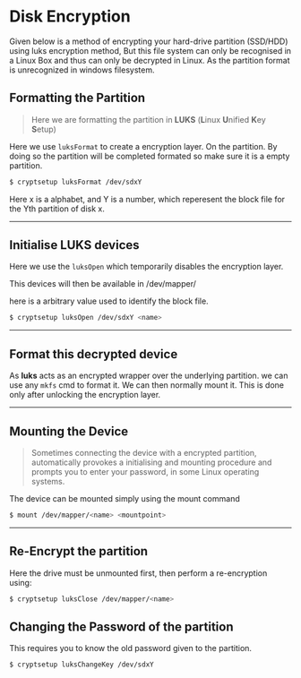 # Disk Encryption

Given below is a method of encrypting your hard-drive partition (SSD/HDD) using luks encryption method, But this file system can only be recognised in a Linux Box and thus can only be decrypted in Linux. As the partition format is unrecognized in windows filesystem.

## Formatting the Partition

> Here we are formatting the partition in **LUKS** (**L**inux **U**nified **K**ey **S**etup)

Here we use `luksFormat` to create a encryption layer. On the partition. By doing so the partition will be completed formated so make sure it is a empty partition.

```bash
$ cryptsetup luksFormat /dev/sdxY
```

Here x is a alphabet, and Y is a number, which reperesent the block file for the Yth partition of disk x.

---

## Initialise LUKS devices

Here we use the `luksOpen` which temporarily disables the encryption layer.

This devices will then be available in /dev/mapper/<name>

here <name> is a arbitrary value used to identify the block file.

```bash
$ cryptsetup luksOpen /dev/sdxY <name>
```

---

## Format this decrypted device

As **luks** acts as an encrypted wrapper over the underlying partition. we can use any `mkfs` cmd to format it. We can then normally mount it. This is done only after unlocking the encryption layer.

---

## Mounting the Device

> Sometimes connecting the device with a encrypted partition, automatically provokes a initialising and mounting procedure and prompts you to enter your password, in some Linux operating systems.

The device can be mounted simply using the mount command

```bash
$ mount /dev/mapper/<name> <mountpoint>
```

---

## Re-Encrypt the partition

Here the drive must be unmounted first, then perform a re-encryption using:

```bash
$ cryptsetup luksClose /dev/mapper/<name>
```

## Changing the Password of the partition

This requires you to know the old password given to the partition.

```bash
$ cryptsetup luksChangeKey /dev/sdxY
```

